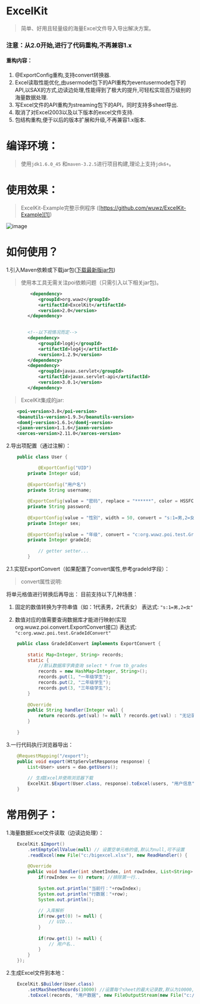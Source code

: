 # ExcelKit

> 简单、好用且轻量级的海量Excel文件导入导出解决方案。

### 注意：从2.0开始,进行了代码重构,不再兼容1.x

#### 重构内容：
1. @ExportConfig重构,支持convert转换器.
2. Excel读取性能优化,由usermodel包下的API重构为eventusermode包下的API,以SAX的方式,边读边处理,性能得到了极大的提升,可轻松实现百万级别的海量数据处理.
3. 写Excel文件的API重构为streaming包下的API，同时支持多sheet导出.
4. 取消了对Excel2003以及以下版本的excel文件支持.
5. 包结构重构,便于以后的版本扩展和升级,不再兼容1.x版本.


# 编译环境：
> 使用``` jdk1.6.0_45 ``` 和```maven-3.2.5```进行项目构建,理论上支持```jdk6+```。

# 使用效果：
> ExcelKit-Example完整示例程序 ([https://github.com/wuwz/ExcelKit-Example][1])

![image](https://raw.githubusercontent.com/wuwz/ExcelKit-Example/master/example.gif)

# 如何使用？


1.引入Maven依赖或下载jar包([下载最新版jar包][2])

> 使用本工具无需关注poi依赖问题（只需引入以下相关jar包)。

``` xml
         <dependency>
    		<groupId>org.wuwz</groupId>
			<artifactId>ExcelKit</artifactId>
			<version>2.0</version>
		</dependency>
		

        <!--以下视情况而定-->
        <dependency>
			<groupId>log4j</groupId>
			<artifactId>log4j</artifactId>
			<version>1.2.9</version>
		</dependency>
		<dependency>
			<groupId>javax.servlet</groupId>
			<artifactId>javax.servlet-api</artifactId>
			<version>3.0.1</version>
		</dependency>
```

> ExcelKit集成的jar:
``` xml
	<poi-version>3.8</poi-version>
	<beanutils-version>1.9.3</beanutils-version>
	<dom4j-version>1.6.1</dom4j-version>
	<jaxen-version>1.1.6</jaxen-version>
	<xerces-version>2.11.0</xerces-version>
```

       

2.导出项配置（通过注解）：
 
``` java
	public class User {

    		@ExportConfig("UID")
		private Integer uid;
	
		@ExportConfig("用户名")
		private String username;
	
		@ExportConfig(value = "密码", replace = "******", color = HSSFColor.RED.index)
		private String password;
	
		@ExportConfig(value = "性别", width = 50, convert = "s:1=男,2=女")
		private Integer sex;
	
		@ExportConfig(value = "年级", convert = "c:org.wuwz.poi.test.GradeIdConvert")
		private Integer gradeId;
        
        	// getter setter...
        }
```

2.1.实现ExportConvert（如果配置了convert属性,参考gradeId字段）：

> convert属性说明:

将单元格值进行转换后再导出：
目前支持以下几种场景：
1. 固定的数值转换为字符串值（如：1代表男，2代表女）
	表达式: ```"s:1=男,2=女"```
	
2. 数值对应的值需要查询数据库才能进行映射(实现org.wuwz.poi.convert.ExportConvert接口)
	表达式: ```"c:org.wuwz.poi.test.GradeIdConvert"```

``` java
	public class GradeIdConvert implements ExportConvert {
		
		static Map<Integer, String> records;
		static {
			//默认数据库字典查询 select * from tb_grades
			records = new HashMap<Integer, String>();
			records.put(1, "一年级学生");
			records.put(2, "二年级学生");
			records.put(3, "三年级学生");
		}
	
		@Override
		public String handler(Integer val) {
			return records.get(val) != null ? records.get(val) : "无记录";
		}
	
	}
```

        

3.一行代码执行浏览器导出：

``` java
	@RequestMapping("/export");
	public void export(HttpServletResponse response) {
		List<User> users = dao.getUsers();
		
		// 生成Excel并使用浏览器下载
		ExcelKit.$Export(User.class, response).toExcel(users, "用户信息");
	}
```

		

	

# 常用例子：

1.海量数据Excel文件读取（边读边处理）：

	

``` java
	ExcelKit.$Import()
		.setEmptyCellValue(null) // 设置空单元格的值,默认为null,可不设置
		.readExcel(new File("c:/bigexcel.xlsx"), new ReadHandler() {
		
		@Override
		public void handler(int sheetIndex, int rowIndex, List<String> row) {
			if(rowIndex == 0) return; //排除第一行..
			
			System.out.println("当前行："+rowIndex);
			System.out.println("行数据："+row);
			System.out.println();
			
			// 入库解析
			if(row.get(0) != null) {
				// UID...
			} 
			
			if(row.get(1) != null) {
				// 用户名..
			}
		}
	});
```


 

2.生成Excel文件到本地：
 

``` java
	ExcelKit.$Builder(User.class)
		.setMaxSheetRecords(10000) //设置每个sheet的最大记录数,默认为10000,可不设置
		.toExcel(records, "用户数据", new FileOutputStream(new File("c:/test001.xlsx")));
```
	
	

  [1]: https://github.com/wuwz/ExcelKit-Example
  [2]: https://github.com/wuwz/ExcelKit/blob/master/compile-jar/ExcelKit-2.0.jar?raw=true
